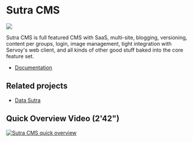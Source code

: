 # Sutra CMS

![](https://img.shields.io/badge/Servoy-v6.1.6-orange.svg)

Sutra CMS is full featured CMS with SaaS, multi-site, blogging, versioning, content per groups, login, image management, tight integration with Servoy's web client, and all kinds of other good stuff baked into the core feature set.

- [Documentation](https://datamosaic.github.io/sutra-cms/documentation/index.html)

## Related projects

- [Data Sutra](https://github.com/datamosaic/data-sutra)


## Quick Overview Video (2'42")

[![Sutra CMS quick overview](https://img.youtube.com/vi/5jeRwLY1eeI/0.jpg)](https://youtu.be/5jeRwLY1eeI)